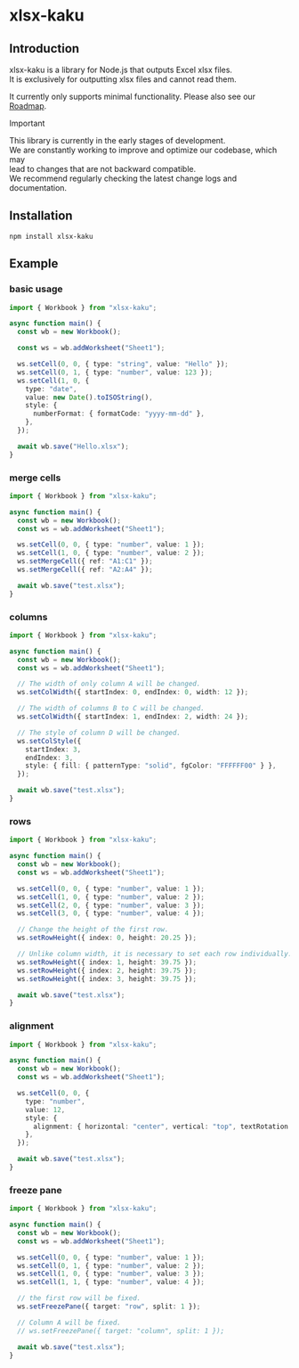 # xlsx-kaku

## Introduction

xlsx-kaku is a library for Node.js that outputs Excel xlsx files.  
It is exclusively for outputting xlsx files and cannot read them.

It currently only supports minimal functionality.
Please also see our [Roadmap](https://github.com/motinados/xlsx-kaku/issues/1).

> [!IMPORTANT]  
> This library is currently in the early stages of development.  
> We are constantly working to improve and optimize our codebase, which may  
> lead to changes that are not backward compatible.  
> We recommend regularly checking the latest change logs and documentation.

## Installation

```
npm install xlsx-kaku
```

## Example

### basic usage

```ts
import { Workbook } from "xlsx-kaku";

async function main() {
  const wb = new Workbook();

  const ws = wb.addWorksheet("Sheet1");

  ws.setCell(0, 0, { type: "string", value: "Hello" });
  ws.setCell(0, 1, { type: "number", value: 123 });
  ws.setCell(1, 0, {
    type: "date",
    value: new Date().toISOString(),
    style: {
      numberFormat: { formatCode: "yyyy-mm-dd" },
    },
  });

  await wb.save("Hello.xlsx");
}
```

### merge cells

```ts
import { Workbook } from "xlsx-kaku";

async function main() {
  const wb = new Workbook();
  const ws = wb.addWorksheet("Sheet1");

  ws.setCell(0, 0, { type: "number", value: 1 });
  ws.setCell(1, 0, { type: "number", value: 2 });
  ws.setMergeCell({ ref: "A1:C1" });
  ws.setMergeCell({ ref: "A2:A4" });

  await wb.save("test.xlsx");
}
```

### columns

```ts
import { Workbook } from "xlsx-kaku";

async function main() {
  const wb = new Workbook();
  const ws = wb.addWorksheet("Sheet1");

  // The width of only column A will be changed.
  ws.setColWidth({ startIndex: 0, endIndex: 0, width: 12 });

  // The width of columns B to C will be changed.
  ws.setColWidth({ startIndex: 1, endIndex: 2, width: 24 });

  // The style of column D will be changed.
  ws.setColStyle({
    startIndex: 3,
    endIndex: 3,
    style: { fill: { patternType: "solid", fgColor: "FFFFFF00" } },
  });

  await wb.save("test.xlsx");
}
```

### rows

```ts
import { Workbook } from "xlsx-kaku";

async function main() {
  const wb = new Workbook();
  const ws = wb.addWorksheet("Sheet1");

  ws.setCell(0, 0, { type: "number", value: 1 });
  ws.setCell(1, 0, { type: "number", value: 2 });
  ws.setCell(2, 0, { type: "number", value: 3 });
  ws.setCell(3, 0, { type: "number", value: 4 });

  // Change the height of the first row.
  ws.setRowHeight({ index: 0, height: 20.25 });

  // Unlike column width, it is necessary to set each row individually.
  ws.setRowHeight({ index: 1, height: 39.75 });
  ws.setRowHeight({ index: 2, height: 39.75 });
  ws.setRowHeight({ index: 3, height: 39.75 });

  await wb.save("test.xlsx");
}
```

### alignment

```ts
import { Workbook } from "xlsx-kaku";

async function main() {
  const wb = new Workbook();
  const ws = wb.addWorksheet("Sheet1");

  ws.setCell(0, 0, {
    type: "number",
    value: 12,
    style: {
      alignment: { horizontal: "center", vertical: "top", textRotation: 90 },
    },
  });

  await wb.save("test.xlsx");
}
```

### freeze pane

```ts
import { Workbook } from "xlsx-kaku";

async function main() {
  const wb = new Workbook();
  const ws = wb.addWorksheet("Sheet1");

  ws.setCell(0, 0, { type: "number", value: 1 });
  ws.setCell(0, 1, { type: "number", value: 2 });
  ws.setCell(1, 0, { type: "number", value: 3 });
  ws.setCell(1, 1, { type: "number", value: 4 });

  // the first row will be fixed.
  ws.setFreezePane({ target: "row", split: 1 });

  // Column A will be fixed.
  // ws.setFreezePane({ target: "column", split: 1 });

  await wb.save("test.xlsx");
}
```
